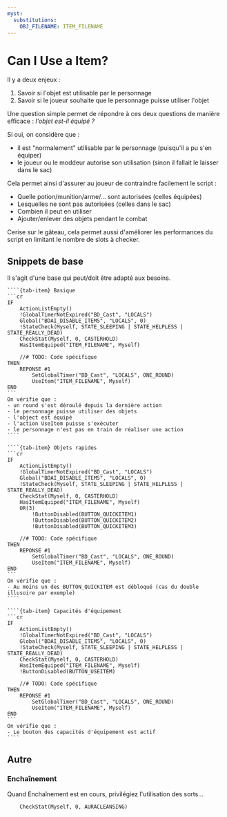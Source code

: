 ```yaml
---
myst:
  substitutions:
    OBJ_FILENAME: ITEM_FILENAME
---
```


# Can I Use a Item?

Il y a deux enjeux :
1. Savoir si l'objet est utilisable par le personnage
1. Savoir si le joueur souhaite que le personnage puisse utiliser l'objet

Une question simple permet de répondre à ces deux questions de manière efficace : _l'objet est-il équipé ?_

Si oui, on considère que :
- il est "normalement" utilisable par le personnage (puisqu'il a pu s'en équiper)
- le joueur ou le moddeur autorise son utilisation (sinon il fallait le laisser dans le sac)

Cela permet ainsi d'assurer au joueur de contraindre facilement le script :
- Quelle potion/munition/arme/... sont autorisées (celles équipées)
- Lesquelles ne sont pas autorisées (celles dans le sac)
- Combien il peut en utiliser
- Ajouter/enlever des objets pendant le combat

Cerise sur le gâteau, cela permet aussi d'améliorer les performances du script en limitant le nombre de slots à checker.


## Snippets de base

Il s'agit d'une base qui peut/doit être adapté aux besoins.

`````{tab-set}
````{tab-item} Basique
```cr
IF
    ActionListEmpty()
    !GlobalTimerNotExpired("BD_Cast", "LOCALS")
    Global("BDAI_DISABLE_ITEMS", "LOCALS", 0)
    !StateCheck(Myself, STATE_SLEEPING | STATE_HELPLESS | STATE_REALLY_DEAD)
    CheckStat(Myself, 0, CASTERHOLD)
    HasItemEquiped("ITEM_FILENAME", Myself)

    //# TODO: Code spécifique
THEN
    REPONSE #1
        SetGlobalTimer("BD_Cast", "LOCALS", ONE_ROUND)
        UseItem("ITEM_FILENAME", Myself)
END
```
On vérifie que :
- un round s'est déroulé depuis la dernière action
- le personnage puisse utiliser des objets
- l'object est équipé
- l'action UseItem puisse s'exécuter
- le personnage n'est pas en train de réaliser une action
````

````{tab-item} Objets rapides
```cr
IF
    ActionListEmpty()
    !GlobalTimerNotExpired("BD_Cast", "LOCALS")
    Global("BDAI_DISABLE_ITEMS", "LOCALS", 0)
    !StateCheck(Myself, STATE_SLEEPING | STATE_HELPLESS | STATE_REALLY_DEAD)
    CheckStat(Myself, 0, CASTERHOLD)
    HasItemEquiped("ITEM_FILENAME", Myself)
    OR(3)
        !ButtonDisabled(BUTTON_QUICKITEM1)
        !ButtonDisabled(BUTTON_QUICKITEM2)
        !ButtonDisabled(BUTTON_QUICKITEM3)

    //# TODO: Code spécifique
THEN
    REPONSE #1
        SetGlobalTimer("BD_Cast", "LOCALS", ONE_ROUND)
        UseItem("ITEM_FILENAME", Myself)
END
```
On vérifie que :
- Au moins un des BUTTON_QUICKITEM est débloqué (cas du double illusoire par exemple)
````

````{tab-item} Capacités d'équipement
```cr
IF
    ActionListEmpty()
    !GlobalTimerNotExpired("BD_Cast", "LOCALS")
    Global("BDAI_DISABLE_ITEMS", "LOCALS", 0)
    !StateCheck(Myself, STATE_SLEEPING | STATE_HELPLESS | STATE_REALLY_DEAD)
    CheckStat(Myself, 0, CASTERHOLD)
    HasItemEquiped("ITEM_FILENAME", Myself)
    !ButtonDisabled(BUTTON_USEITEM)

    //# TODO: Code spécifique
THEN
    REPONSE #1
        SetGlobalTimer("BD_Cast", "LOCALS", ONE_ROUND)
        UseItem("ITEM_FILENAME", Myself)
END
```
On vérifie que :
- Le bouton des capacités d'équipement est actif
````
`````


## Autre

### Enchaînement

Quand Enchaînement est en cours, privilégiez l'utilisation des sorts...

```cr    
    CheckStat(Myself, 0, AURACLEANSING)
```
